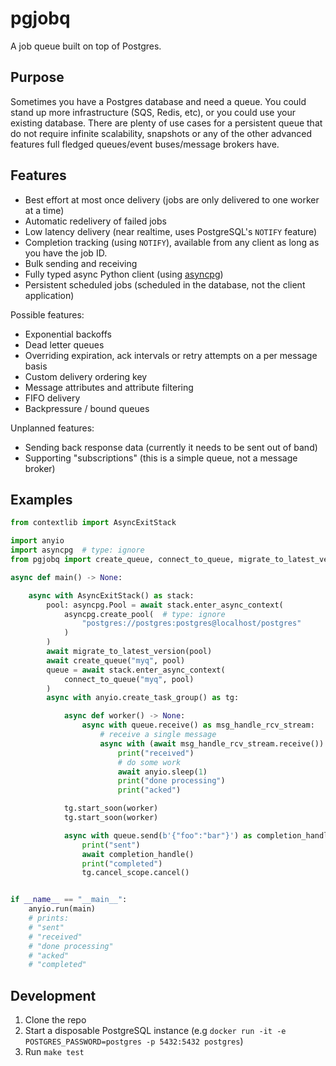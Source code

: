 # pgjobq

A job queue built on top of Postgres.

## Purpose

Sometimes you have a Postgres database and need a queue.
You could stand up more infrastructure (SQS, Redis, etc), or you could use your existing database.
There are plenty of use cases for a persistent queue that do not require infinite scalability, snapshots or any of the other advanced features full fledged queues/event buses/message brokers have.

## Features

* Best effort at most once delivery (jobs are only delivered to one worker at a time)
* Automatic redelivery of failed jobs
* Low latency delivery (near realtime, uses PostgreSQL's `NOTIFY` feature)
* Completion tracking (using `NOTIFY`), available from any client as long as you have the job ID.
* Bulk sending and receiving
* Fully typed async Python client (using [asyncpg])
* Persistent scheduled jobs (scheduled in the database, not the client application)

Possible features:

* Exponential backoffs
* Dead letter queues
* Overriding expiration, ack intervals or retry attempts on a per message basis
* Custom delivery ordering key
* Message attributes and attribute filtering
* FIFO delivery
* Backpressure / bound queues

Unplanned features:

* Sending back response data (currently it needs to be sent out of band)
* Supporting "subscriptions" (this is a simple queue, not a message broker)

## Examples

```python
from contextlib import AsyncExitStack

import anyio
import asyncpg  # type: ignore
from pgjobq import create_queue, connect_to_queue, migrate_to_latest_version

async def main() -> None:

    async with AsyncExitStack() as stack:
        pool: asyncpg.Pool = await stack.enter_async_context(
            asyncpg.create_pool(  # type: ignore
                "postgres://postgres:postgres@localhost/postgres"
            )
        )
        await migrate_to_latest_version(pool)
        await create_queue("myq", pool)
        queue = await stack.enter_async_context(
            connect_to_queue("myq", pool)
        )
        async with anyio.create_task_group() as tg:

            async def worker() -> None:
                async with queue.receive() as msg_handle_rcv_stream:
                    # receive a single message
                    async with (await msg_handle_rcv_stream.receive()).acquire():
                        print("received")
                        # do some work
                        await anyio.sleep(1)
                        print("done processing")
                        print("acked")

            tg.start_soon(worker)
            tg.start_soon(worker)

            async with queue.send(b'{"foo":"bar"}') as completion_handle:
                print("sent")
                await completion_handle()
                print("completed")
                tg.cancel_scope.cancel()


if __name__ == "__main__":
    anyio.run(main)
    # prints:
    # "sent"
    # "received"
    # "done processing"
    # "acked"
    # "completed"
```

## Development

1. Clone the repo
2. Start a disposable PostgreSQL instance (e.g `docker run -it -e POSTGRES_PASSWORD=postgres -p 5432:5432 postgres`)
3. Run `make test`

[asyncpg]: https://github.com/MagicStack/asyncpg
